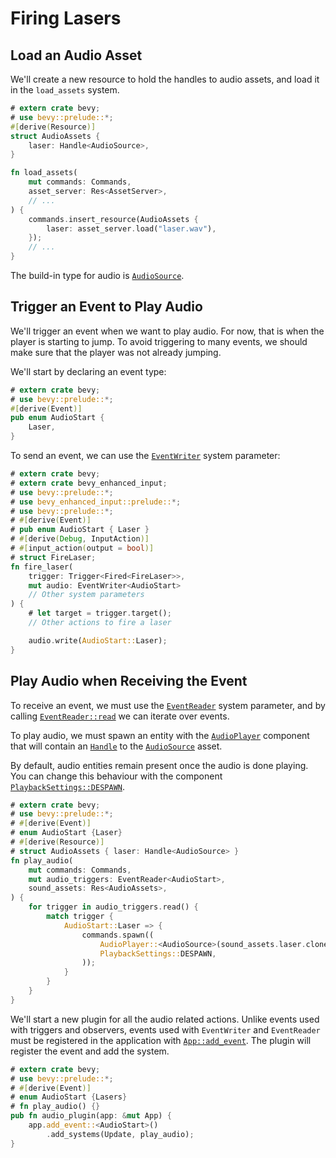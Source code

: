 # Firing Lasers

## Load an Audio Asset

We'll create a new resource to hold the handles to audio assets, and load it in the `load_assets` system.

```rust
# extern crate bevy;
# use bevy::prelude::*;
#[derive(Resource)]
struct AudioAssets {
    laser: Handle<AudioSource>,
}

fn load_assets(
    mut commands: Commands,
    asset_server: Res<AssetServer>,
    // ...
) {
    commands.insert_resource(AudioAssets {
        laser: asset_server.load("laser.wav"),
    });
    // ...
}

```

The build-in type for audio is [`AudioSource`](https://docs.rs/bevy/0.16.0/bevy/audio/struct.AudioSource.html).

## Trigger an Event to Play Audio

We'll trigger an event when we want to play audio. For now, that is when the player is starting to jump. To avoid triggering to many events, we should make sure that the player was not already jumping.

We'll start by declaring an event type:

```rust
# extern crate bevy;
# use bevy::prelude::*;
#[derive(Event)]
pub enum AudioStart {
    Laser,
}
```

To send an event, we can use the [`EventWriter`](https://docs.rs/bevy/0.16.0/bevy/ecs/event/struct.EventWriter.html) system parameter:

```rust
# extern crate bevy;
# extern crate bevy_enhanced_input;
# use bevy::prelude::*;
# use bevy_enhanced_input::prelude::*;
# use bevy::prelude::*;
# #[derive(Event)]
# pub enum AudioStart { Laser }
# #[derive(Debug, InputAction)]
# #[input_action(output = bool)]
# struct FireLaser;
fn fire_laser(
    trigger: Trigger<Fired<FireLaser>>,
    mut audio: EventWriter<AudioStart>
    // Other system parameters
) {
    # let target = trigger.target();
    // Other actions to fire a laser

    audio.write(AudioStart::Laser);
}
```

## Play Audio when Receiving the Event

To receive an event, we must use the [`EventReader`](https://docs.rs/bevy/0.16.0/bevy/ecs/event/struct.EventReader.html) system parameter, and by calling [`EventReader::read`](https://docs.rs/bevy/0.16.0/bevy/ecs/event/struct.EventReader.html#method.read) we can iterate over events.

To play audio, we must spawn an entity with the [`AudioPlayer`](https://docs.rs/bevy/0.16.0/bevy/audio/struct.AudioPlayer.html) component that will contain an [`Handle`](https://docs.rs/bevy/0.16.0/bevy/asset/enum.Handle.html) to the [`AudioSource`](https://docs.rs/bevy/0.16.0/bevy/audio/struct.AudioSource.html) asset.

By default, audio entities remain present once the audio is done playing. You can change this behaviour with the component [`PlaybackSettings::DESPAWN`](https://docs.rs/bevy/0.16.0/bevy/audio/struct.PlaybackSettings.html#associatedconstant.DESPAWN).

```rust
# extern crate bevy;
# use bevy::prelude::*;
# #[derive(Event)]
# enum AudioStart {Laser}
# #[derive(Resource)]
# struct AudioAssets { laser: Handle<AudioSource> }
fn play_audio(
    mut commands: Commands,
    mut audio_triggers: EventReader<AudioStart>,
    sound_assets: Res<AudioAssets>,
) {
    for trigger in audio_triggers.read() {
        match trigger {
            AudioStart::Laser => {
                commands.spawn((
                    AudioPlayer::<AudioSource>(sound_assets.laser.clone()),
                    PlaybackSettings::DESPAWN,
                ));
            }
        }
    }
}
```

We'll start a new plugin for all the audio related actions. Unlike events used with triggers and observers, events used with `EventWriter` and `EventReader` must be registered in the application with [`App::add_event`](https://docs.rs/bevy/0.16.0/bevy/app/struct.App.html#method.add_event). The plugin will register the event and add the system.

```rust
# extern crate bevy;
# use bevy::prelude::*;
# #[derive(Event)]
# enum AudioStart {Lasers}
# fn play_audio() {}
pub fn audio_plugin(app: &mut App) {
    app.add_event::<AudioStart>()
        .add_systems(Update, play_audio);
}
```

